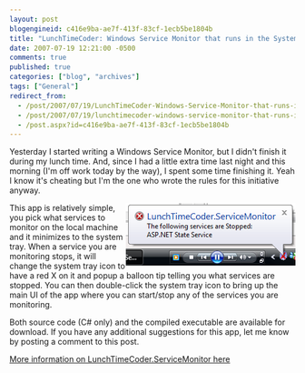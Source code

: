 ```yaml
---
layout: post
blogengineid: c416e9ba-ae7f-413f-83cf-1ecb5be1804b
title: "LunchTimeCoder: Windows Service Monitor that runs in the System Tray"
date: 2007-07-19 12:21:00 -0500
comments: true
published: true
categories: ["blog", "archives"]
tags: ["General"]
redirect_from: 
  - /post/2007/07/19/LunchTimeCoder-Windows-Service-Monitor-that-runs-in-the-System-Tray
  - /post/2007/07/19/lunchtimecoder-windows-service-monitor-that-runs-in-the-system-tray
  - /post.aspx?id=c416e9ba-ae7f-413f-83cf-1ecb5be1804b
---
```

<!-- more -->

Yesterday I started writing a Windows Service Monitor, but I didn't finish it during my lunch time. And, since I had a little extra time last night and this morning (I'm off work today by the way), I spent some time finishing it. Yeah I know it's cheating but I'm the one who wrote the rules for this initiative anyway.

<IMG alt="LunchTimeCoder.ServiceMonitor minimized to the system tray" hspace=0 src="/download/lunchtimecoder/dotnet/windowsservicemonitor/images/screenshot002.png" align=right border=0>

This app is relatively simple, you pick what services to monitor on the local machine and it minimizes to the system tray. When a service you are monitoring stops, it will change the system tray icon to have a red X on it and popup a balloon tip telling you what services are stopped. You can then double-click the system tray icon to bring up the main UI of the app where you can start/stop any of the services you are monitoring.

Both source code (C# only) and the compiled executable are available for download. If you have any additional suggestions for this app, let me know by posting a comment to this post.

<A href="/download/lunchtimecoder/dotnet/windowsservicemonitor">More information on LunchTimeCoder.ServiceMonitor here</A>
